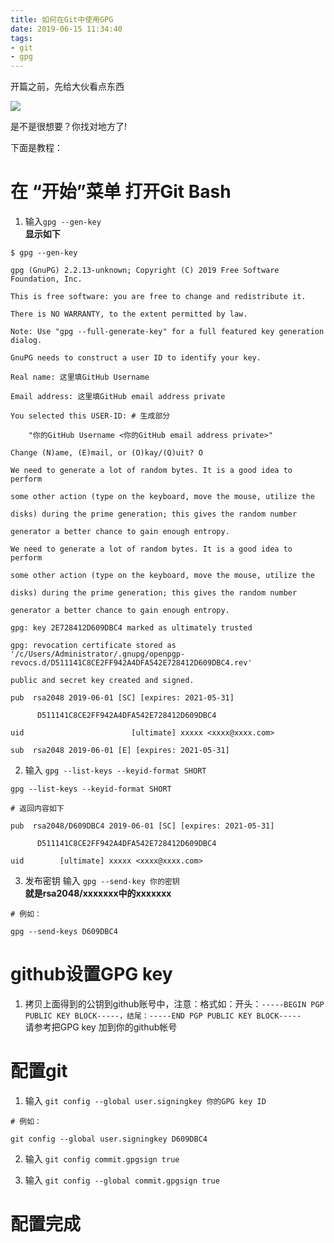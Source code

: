 ```yaml
---
title: 如何在Git中使用GPG
date: 2019-06-15 11:34:40
tags: 
- git
- gpg
---
```

开篇之前，先给大伙看点东西  

![](https://imgchr.com/i/VoM7jS)  

是不是很想要？你找对地方了!  

下面是教程：
# 在 “开始”菜单 打开Git Bash  
1. 输入```gpg --gen-key```  
**显示如下**
```
$ gpg --gen-key

gpg (GnuPG) 2.2.13-unknown; Copyright (C) 2019 Free Software Foundation, Inc.

This is free software: you are free to change and redistribute it.

There is NO WARRANTY, to the extent permitted by law.

Note: Use "gpg --full-generate-key" for a full featured key generation dialog.

GnuPG needs to construct a user ID to identify your key.

Real name: 这里填GitHub Username

Email address: 这里填GitHub email address private

You selected this USER-ID: # 生成部分

    "你的GitHub Username <你的GitHub email address private>"

Change (N)ame, (E)mail, or (O)kay/(Q)uit? O

We need to generate a lot of random bytes. It is a good idea to perform

some other action (type on the keyboard, move the mouse, utilize the

disks) during the prime generation; this gives the random number

generator a better chance to gain enough entropy.

We need to generate a lot of random bytes. It is a good idea to perform

some other action (type on the keyboard, move the mouse, utilize the

disks) during the prime generation; this gives the random number

generator a better chance to gain enough entropy.

gpg: key 2E728412D609DBC4 marked as ultimately trusted

gpg: revocation certificate stored as '/c/Users/Administrator/.gnupg/openpgp-revocs.d/D511141C8CE2FF942A4DFA542E728412D609DBC4.rev'

public and secret key created and signed.

pub  rsa2048 2019-06-01 [SC] [expires: 2021-05-31]

      D511141C8CE2FF942A4DFA542E728412D609DBC4

uid                        [ultimate] xxxxx <xxxx@xxxx.com>

sub  rsa2048 2019-06-01 [E] [expires: 2021-05-31]
```
2. 输入  ```gpg --list-keys --keyid-format SHORT```
```
gpg --list-keys --keyid-format SHORT

# 返回内容如下

pub  rsa2048/D609DBC4 2019-06-01 [SC] [expires: 2021-05-31]

      D511141C8CE2FF942A4DFA542E728412D609DBC4

uid        [ultimate] xxxxx <xxxx@xxxx.com>
```
3. 发布密钥
输入 ```gpg --send-key 你的密钥```  
**就是rsa2048/xxxxxxx中的xxxxxxx**
```
# 例如：

gpg --send-keys D609DBC4
```
# github设置GPG key
1. 拷贝上面得到的公钥到github账号中，注意：格式如：开头：```-----BEGIN PGP PUBLIC KEY BLOCK-----，结尾：-----END PGP PUBLIC KEY BLOCK-----```  
请参考把GPG key 加到你的github帐号
# 配置git
1. 输入 ```git config --global user.signingkey 你的GPG key ID```
```
# 例如：

git config --global user.signingkey D609DBC4
```
2. 输入 ```git config commit.gpgsign true```

3. 输入 ```git config --global commit.gpgsign true```
# 配置完成
